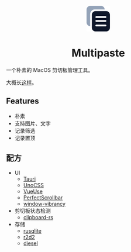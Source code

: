 <p align="center">
    <img src="public/multipaste.png" width="64" />
    <br />
    <h1 align="center">Multipaste</h1>
</p>

一个朴素的 MacOS 剪切板管理工具。

大概长[这样](https://www.bilibili.com/video/BV1scDaYcEeA)。

## Features

- 朴素
- 支持图片、文字
- 记录筛选
- 记录置顶

## 配方

- UI
  - [Tauri](https://tauri.app/)
  - [UnoCSS](https://unocss.dev/)
  - [VueUse](https://vueuse.org/)
  - [PerfectScrollbar](https://www.npmjs.com/package/perfect-scrollbar)
  - [window-vibrancy](https://github.com/tauri-apps/window-vibrancy)
- 剪切板状态检测
  - [clipboard-rs](https://github.com/ChurchTao/clipboard-rs)
- 存储
  - [rusqlite](https://github.com/rusqlite/rusqlite)
  - [r2d2](https://github.com/sfackler/r2d2)
  - [diesel](https://github.com/diesel-rs/diesel)
